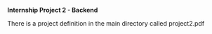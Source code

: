**Internship Project 2 - Backend**

There is a project definition in the main directory called project2.pdf